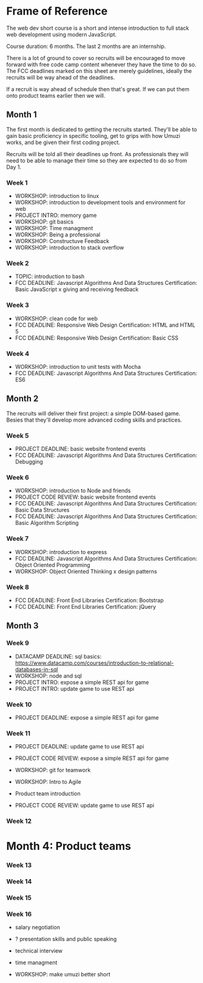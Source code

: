 # Frame of Reference

The web dev short course is a short and intense introduction to full stack web development using modern JavaScript.

Course duration: 6 months. The last 2 months are an internship.

There is a lot of ground to cover so recruits will be encouraged to move forward with free code camp content whenever they have the time to do so. The FCC deadlines marked on this sheet are merely guidelines, ideally the recruits will be way ahead of the deadlines.

If a recruit is way ahead of schedule then that's great. If we can put them onto product teams earlier then we will.

## Month 1

The first month is dedicated to getting the recruits started. They'll be able to gain basic proficiency in specific tooling, get to grips with how Umuzi works, and be given their first coding project.

Recruits will be told all their deadlines up front. As professionals they will need to be able to manage their time so they are expected to do so from Day 1.

### Week 1

- WORKSHOP: introduction to linux
- WORKSHOP: introduction to development tools and environment for web
- PROJECT INTRO: memory game
- WORKSHOP: git basics
- WORKSHOP: Time managment
- WORKSHOP: Being a professional
- WORKSHOP: Constructuve Feedback
- WORKSHOP: introduction to stack overflow

### Week 2

- TOPIC: introduction to bash
- FCC DEADLINE: Javascript Algorithms And Data Structures Certification: Basic JavaScript
  x giving and receiving feedback

### Week 3

- WORKSHOP: clean code for web
- FCC DEADLINE: Responsive Web Design Certification: HTML and HTML 5
- FCC DEADLINE: Responsive Web Design Certification: Basic CSS

### Week 4

- WORKSHOP: introduction to unit tests with Mocha
- FCC DEADLINE: Javascript Algorithms And Data Structures Certification: ES6

## Month 2

The recruits will deliver their first project: a simple DOM-based game. Besies that they'll develop more advanced coding skills and practices.

### Week 5

- PROJECT DEADLINE: basic website frontend events
- FCC DEADLINE: Javascript Algorithms And Data Structures Certification: Debugging

### Week 6

- WORKSHOP: introduction to Node and friends
- PROJECT CODE REVIEW: basic website frontend events
- FCC DEADLINE: Javascript Algorithms And Data Structures Certification: Basic Data Structures
- FCC DEADLINE: Javascript Algorithms And Data Structures Certification: Basic Algorithm Scripting

### Week 7

- WORKSHOP: introduction to express
- FCC DEADLINE: Javascript Algorithms And Data Structures Certification: Object Oriented Programming
- WORKSHOP: Object Oriented Thinking
  x design patterns

### Week 8

- FCC DEADLINE: Front End Libraries Certification: Bootstrap
- FCC DEADLINE: Front End Libraries Certification: jQuery

## Month 3

### Week 9

- DATACAMP DEADLINE: sql basics: https://www.datacamp.com/courses/introduction-to-relational-databases-in-sql
- WORKSHOP: node and sql
- PROJECT INTRO: expose a simple REST api for game
- PROJECT INTRO: update game to use REST api

### Week 10

- PROJECT DEADLINE: expose a simple REST api for game

### Week 11

- PROJECT DEADLINE: update game to use REST api
- PROJECT CODE REVIEW: expose a simple REST api for game
- WORKSHOP: git for teamwork
- WORKSHOP: Intro to Agile
- Product team introduction

- PROJECT CODE REVIEW: update game to use REST api

### Week 12

# Month 4: Product teams

### Week 13

### Week 14

### Week 15

### Week 16

- salary negotiation
- ? presentation skills and public speaking
- technical interview
- time managment





- WORKSHOP: make umuzi better short
